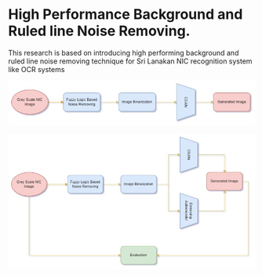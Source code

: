# High Performance Background and Ruled line Noise Removing.

This research is based on introducing high performing background and ruled line noise removing technique for Sri Lanakan NIC recognition system like OCR systems

![This is an image](images/Model_1.jpg)

![This is an image](images/overall_background_noise_removing.jpg)
